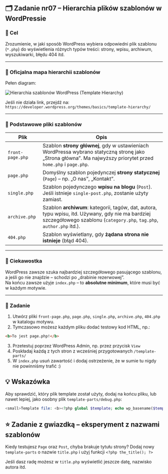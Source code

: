 ## 🗂️ Zadanie nr07 – Hierarchia plików szablonów w WordPressie

### 🎯 Cel

Zrozumienie, w jaki sposób WordPress wybiera odpowiedni plik szablonu (`*.php`) do wyświetlenia różnych typów treści: strony, wpisu, archiwum, wyszukiwarki, błędu 404 itd.

---

### 🧭 Oficjalna mapa hierarchii szablonów

Pełen diagram:

![Hierarchia szablonów WordPress (Template Hierarchy)](https://i0.wp.com/developer.wordpress.org/files/2014/10/Screenshot-2019-01-23-00.20.04.png)

Jeśli nie działa link, przejdź na:
`https://developer.wordpress.org/themes/basics/template-hierarchy/`

---

### 🔑 Podstawowe pliki szablonów

| Plik            | Opis |
|------------------|------|
| `front-page.php` | Szablon **strony głównej**, gdy w ustawieniach WordPressa wybrano statyczną stronę jako „Strona główna”. Ma najwyższy priorytet przed `home.php` i `page.php`. |
| `page.php`       | Domyślny szablon pojedynczej **strony statycznej** (`Page`) – np. „O nas”, „Kontakt”. |
| `single.php`     | Szablon pojedynczego **wpisu na blogu** (`Post`). Jeśli istnieje `single-post.php`, zostanie użyty zamiast. |
| `archive.php`    | Szablon **archiwum**: kategorii, tagów, dat, autora, typu wpisu, itd. Używany, gdy nie ma bardziej szczegółowego szablonu (`category.php`, `tag.php`, `author.php` itd.). |
| `404.php`        | Szablon wyświetlany, gdy **żądana strona nie istnieje** (błąd 404). |

---

### 🧩 Ciekawostka

WordPress zawsze szuka najbardziej szczegółowego pasującego szablonu, a jeśli go nie znajdzie – schodzi po „drabinie rezerwowej”.  
Na końcu zawsze użyje `index.php` – to **absolutne minimum**, które musi być w każdym motywie.

---

### 📌 Zadanie

1. Utwórz pliki `front-page.php`, `page.php`, `single.php`, `archive.php`, `404.php` w katalogu motywu.
2. Tymczasowo możesz każdym pliku dodać testowy kod HTML, np.:

```html
<b>To jest page.php!</b>
```
3. Przetestuj poprzez WordPress Admin, np. przez przycisk `View`
4. Poskładaj każdą z tych stron z wcześniej przygotowanych `/template-parts/`
5. W `index.php` usuń zawartość i dodaj ostrzeżenie, że w sumie tu nigdy nie powinniśmy trafić :)

## 💡 Wskazówka

Aby sprawdzić, który plik template został użyty, dodaj na końcu pliku, lub nawet lepiej, jako osobny plik `template-parts/debug.php`:

```php
<small>Template file: <b><?php global $template; echo wp_basename($template); ?></b></small>
```
   
## ⭐ Zadanie z gwiazdką – eksperyment z nazwami szablonów

Kiedy testujesz `Page` oraz `Post`, chyba brakuje tytułu strony? Dodaj nowy `template-parts` o nazwie `title.php` i użyj funkcji `<?php the_title(); ?>`

Jeśli dasz radę możesz w `title.php` wyświetlić jeszcze datę, nazwisko autora itd.
